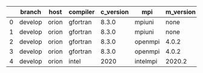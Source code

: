 |    | branch   | host   | compiler   | c_version   | mpi      | m_version   | o_g   | os    | build   |   u_pass |   u_fail |   s_pass |   s_fail |   e_pass |   e_fail |   nuopc_pass |   nuopc_fail | artifacts_hash                                                                                             | modified            |
|----|----------|--------|------------|-------------|----------|-------------|-------|-------|---------|----------|----------|----------|----------|----------|----------|--------------|--------------|------------------------------------------------------------------------------------------------------------|---------------------|
|  0 | develop  | orion  | gfortran   | 8.3.0       | mpiuni   | none        | O     | Linux | Fail    |     7550 |        0 |        8 |        0 |       43 |        0 |            0 |           50 | [artifacts](https://github.com/esmf-org/esmf-test-artifacts/tree/bfd3b26108d3315d650af5a50f317d5de1fda1a8) | 03/02/2022_02:51:09 |
|  1 | develop  | orion  | gfortran   | 8.3.0       | mpiuni   | none        | g     | Linux | Fail    |    12174 |        0 |        8 |        0 |       43 |        0 |            0 |           50 | [artifacts](https://github.com/esmf-org/esmf-test-artifacts/tree/795c77e82bde195df35c4bfba74c09571632f0f7) | 03/02/2022_02:51:09 |
|  2 | develop  | orion  | gfortran   | 8.3.0       | openmpi  | 4.0.2       | O     | Linux | Pass    |     9071 |        0 |       49 |        0 |       80 |        0 |           50 |            0 | [artifacts](https://github.com/esmf-org/esmf-test-artifacts/tree/09d708ce4a89279263e3334bfa1086527ef729c3) | 03/02/2022_02:51:09 |
|  3 | develop  | orion  | gfortran   | 8.3.0       | openmpi  | 4.0.2       | g     | Linux | Pass    |    13695 |        0 |       49 |        0 |       80 |        0 |           50 |            0 | [artifacts](https://github.com/esmf-org/esmf-test-artifacts/tree/67175eddd29bf855012fd78a8876240eb508db1e) | 03/02/2022_02:51:09 |
|  4 | develop  | orion  | intel      | 2020        | intelmpi | 2020.2      | O     | Linux | Pass    |     9069 |        2 |       49 |        0 |       80 |        0 |           50 |            0 | [artifacts](https://github.com/esmf-org/esmf-test-artifacts/tree/b181e3c471245f2b3c6df82f3a8f9e6a06f342db) | 03/02/2022_02:51:09 |